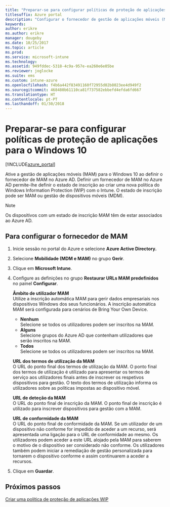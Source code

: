 ```yaml
---
title: "Preparar-se para configurar políticas de proteção de aplicações para o Windows 10"
titlesuffix: Azure portal
description: "Configurar o fornecedor de gestão de aplicações móveis (MAM) no Azure AD"
keywords: 
author: erikre
ms.author: erikre
manager: dougeby
ms.date: 10/25/2017
ms.topic: article
ms.prod: 
ms.service: microsoft-intune
ms.technology: 
ms.assetid: 949fddec-5318-4c9a-957e-ea260e6e05be
ms.reviewer: joglocke
ms.suite: ems
ms.custom: intune-azure
ms.openlocfilehash: f4b6a442f83491160f72955d02b8023ee4d949f2
ms.sourcegitcommit: 468480b61110ca81f737582ebbefd4efda6fd667
ms.translationtype: HT
ms.contentlocale: pt-PT
ms.lasthandoff: 01/30/2018
---
```

# <a name="get-ready-to-configure-app-protection-policies-for-windows-10"></a>Preparar-se para configurar políticas de proteção de aplicações para o Windows 10

[!INCLUDE[azure_portal](./includes/azure_portal.md)]

Ative a gestão de aplicações móveis (MAM) para o Windows 10 ao definir o fornecedor de MAM no Azure AD. Definir um fornecedor de MAM no Azure AD permite-lhe definir o estado de inscrição ao criar uma nova política do Windows Information Protection (WIP) com o Intune. O estado de inscrição pode ser MAM ou gestão de dispositivos móveis (MDM).

> [!NOTE]
> Os dispositivos com um estado de inscrição MAM têm de estar associados ao Azure AD.

## <a name="to-configure-the-mam-provider"></a>Para configurar o fornecedor de MAM

1. Inicie sessão no portal do Azure e selecione **Azure Active Directory.**

2. Selecione **Mobilidade (MDM e MAM)** no grupo **Gerir**.

3. Clique em **Microsoft Intune**.

4. Configure as definições no grupo **Restaurar URLs MAM predefinidos** no painel **Configurar**.

    **Âmbito de utilizador MAM**  
      Utilize a inscrição automática MAM para gerir dados empresariais nos dispositivos Windows dos seus funcionários. A inscrição automática MAM será configurada para cenários de Bring Your Own Device.<ul><li>**Nenhum**<br>Selecione se todos os utilizadores podem ser inscritos na MAM.</li><li>**Alguns**<br>Selecione grupos do Azure AD que contenham utilizadores que serão inscritos na MAM.</li><li>**Todos**<br>Selecione se todos os utilizadores podem ser inscritos na MAM.</li></ul>

    **URL dos termos de utilização da MAM**  
     O URL do ponto final dos termos de utilização da MAM. O ponto final dos termos de utilização é utilizado para apresentar os termos de serviço aos utilizadores finais antes de inscrever os respetivos dispositivos para gestão. O texto dos termos de utilização informa os utilizadores sobre as políticas impostas ao dispositivo móvel.

    **URL de deteção da MAM**  
    O URL do ponto final de inscrição da MAM. O ponto final de inscrição é utilizado para inscrever dispositivos para gestão com a MAM.

    **URL de conformidade da MAM**  
      O URL do ponto final de conformidade da MAM. Se um utilizador de um dispositivo não conforme for impedido de aceder a um recurso, será apresentada uma ligação para o URL de conformidade ao mesmo. Os utilizadores podem aceder a este URL alojado pela MAM para saberem o motivo de o dispositivo ser considerado não conforme. Os utilizadores também podem iniciar a remediação de gestão personalizada para tornarem o dispositivo conforme e assim continuarem a aceder a recursos.

5.  Clique em **Guardar**.

## <a name="next-steps"></a>Próximos passos

[Criar uma política de proteção de aplicações WIP](windows-information-protection-policy-create.md)
